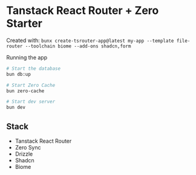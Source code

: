 # Tanstack React Router + Zero Starter

Created with:
`bunx create-tsrouter-app@latest my-app --template file-router --toolchain biome --add-ons shadcn,form`

Running the app

```bash
# Start the database
bun db:up

# Start Zero Cache
bun zero-cache

# Start dev server
bun dev 
```

## Stack

- Tanstack React Router
- Zero Sync
- Drizzle
- Shadcn
- Biome
